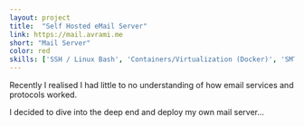 ```yaml
---
layout: project
title:  "Self Hosted eMail Server"
link: https://mail.avrami.me
short: "Mail Server"
color: red
skills: ['SSH / Linux Bash', 'Containers/Virtualization (Docker)', 'SMTP/IMAP Protocols']
---
```

Recently I realised I had little to no understanding of how email services and protocols worked.

I decided to dive into the deep end and deploy my own mail server...